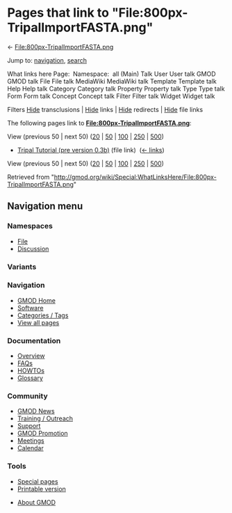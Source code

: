<div id="mw-page-base" class="noprint">

</div>

<div id="mw-head-base" class="noprint">

</div>

<div id="content" class="mw-body" role="main">

<span id="top"></span>

<div id="mw-js-message" style="display:none;">

</div>



# <span dir="auto">Pages that link to "File:800px-TripalImportFASTA.png"</span>

<div id="bodyContent">

<div id="contentSub">

←
[File:800px-TripalImportFASTA.png](/wiki/File:800px-TripalImportFASTA.png "File:800px-TripalImportFASTA.png")

</div>

<div id="jump-to-nav" class="mw-jump">

Jump to: [navigation](#mw-navigation), [search](#p-search)

</div>

<div id="mw-content-text">

What links here Page:  Namespace:  all (Main) Talk User User talk GMOD
GMOD talk File File talk MediaWiki MediaWiki talk Template Template talk
Help Help talk Category Category talk Property Property talk Type Type
talk Form Form talk Concept Concept talk Filter Filter talk Widget
Widget talk

Filters
[Hide](/mediawiki/index.php?title=Special:WhatLinksHere/File:800px-TripalImportFASTA.png&hidetrans=1 "Special:WhatLinksHere/File:800px-TripalImportFASTA.png")
transclusions \|
[Hide](/mediawiki/index.php?title=Special:WhatLinksHere/File:800px-TripalImportFASTA.png&hidelinks=1 "Special:WhatLinksHere/File:800px-TripalImportFASTA.png")
links \|
[Hide](/mediawiki/index.php?title=Special:WhatLinksHere/File:800px-TripalImportFASTA.png&hideredirs=1 "Special:WhatLinksHere/File:800px-TripalImportFASTA.png")
redirects \|
[Hide](/mediawiki/index.php?title=Special:WhatLinksHere/File:800px-TripalImportFASTA.png&hideimages=1 "Special:WhatLinksHere/File:800px-TripalImportFASTA.png")
file links

The following pages link to
**[File:800px-TripalImportFASTA.png](/wiki/File:800px-TripalImportFASTA.png "File:800px-TripalImportFASTA.png")**:

View (previous 50 \| next 50)
([20](/mediawiki/index.php?title=Special:WhatLinksHere/File:800px-TripalImportFASTA.png&limit=20 "Special:WhatLinksHere/File:800px-TripalImportFASTA.png")
\|
[50](/mediawiki/index.php?title=Special:WhatLinksHere/File:800px-TripalImportFASTA.png&limit=50 "Special:WhatLinksHere/File:800px-TripalImportFASTA.png")
\|
[100](/mediawiki/index.php?title=Special:WhatLinksHere/File:800px-TripalImportFASTA.png&limit=100 "Special:WhatLinksHere/File:800px-TripalImportFASTA.png")
\|
[250](/mediawiki/index.php?title=Special:WhatLinksHere/File:800px-TripalImportFASTA.png&limit=250 "Special:WhatLinksHere/File:800px-TripalImportFASTA.png")
\|
[500](/mediawiki/index.php?title=Special:WhatLinksHere/File:800px-TripalImportFASTA.png&limit=500 "Special:WhatLinksHere/File:800px-TripalImportFASTA.png"))

- [Tripal Tutorial (pre version
  0.3b)](/wiki/Tripal_Tutorial_(pre_version_0.3b) "Tripal Tutorial (pre version 0.3b)")
  (file link) ‎ <span class="mw-whatlinkshere-tools">([←
  links](/mediawiki/index.php?title=Special:WhatLinksHere&target=Tripal+Tutorial+%28pre+version+0.3b%29 "Special:WhatLinksHere"))</span>

View (previous 50 \| next 50)
([20](/mediawiki/index.php?title=Special:WhatLinksHere/File:800px-TripalImportFASTA.png&limit=20 "Special:WhatLinksHere/File:800px-TripalImportFASTA.png")
\|
[50](/mediawiki/index.php?title=Special:WhatLinksHere/File:800px-TripalImportFASTA.png&limit=50 "Special:WhatLinksHere/File:800px-TripalImportFASTA.png")
\|
[100](/mediawiki/index.php?title=Special:WhatLinksHere/File:800px-TripalImportFASTA.png&limit=100 "Special:WhatLinksHere/File:800px-TripalImportFASTA.png")
\|
[250](/mediawiki/index.php?title=Special:WhatLinksHere/File:800px-TripalImportFASTA.png&limit=250 "Special:WhatLinksHere/File:800px-TripalImportFASTA.png")
\|
[500](/mediawiki/index.php?title=Special:WhatLinksHere/File:800px-TripalImportFASTA.png&limit=500 "Special:WhatLinksHere/File:800px-TripalImportFASTA.png"))

</div>

<div class="printfooter">

Retrieved from
"<http://gmod.org/wiki/Special:WhatLinksHere/File:800px-TripalImportFASTA.png>"

</div>

<div id="catlinks" class="catlinks catlinks-allhidden">

</div>

<div class="visualClear">

</div>

</div>

</div>

<div id="mw-navigation">

## Navigation menu

<div id="mw-head">



<div id="left-navigation">

<div id="p-namespaces" class="vectorTabs" role="navigation"
aria-labelledby="p-namespaces-label">

### Namespaces

- <span id="ca-nstab-image"><a href="/wiki/File:800px-TripalImportFASTA.png" accesskey="c"
  title="View the file page [c]">File</a></span>
- <span id="ca-talk"><a
  href="/mediawiki/index.php?title=File_talk:800px-TripalImportFASTA.png&amp;action=edit&amp;redlink=1"
  accesskey="t"
  title="Discussion about the content page [t]">Discussion</a></span>

</div>

<div id="p-variants" class="vectorMenu emptyPortlet" role="navigation"
aria-labelledby="p-variants-label">

### 

### Variants[](#)

<div class="menu">

</div>

</div>

</div>

<div id="right-navigation">





</div>



</div>

</div>

</div>

<div id="mw-panel">

<div id="p-logo" role="banner">

<a href="/wiki/Main_Page"
style="background-image: url(http://gmod.org/images/GMOD-cogs.png);"
title="Visit the main page"></a>

</div>

<div id="p-Navigation" class="portal" role="navigation"
aria-labelledby="p-Navigation-label">

### Navigation

<div class="body">

- <span id="n-GMOD-Home">[GMOD Home](/wiki/Main_Page)</span>
- <span id="n-Software">[Software](/wiki/GMOD_Components)</span>
- <span id="n-Categories-.2F-Tags">[Categories /
  Tags](/wiki/Categories)</span>
- <span id="n-View-all-pages">[View all
  pages](/wiki/Special:AllPages)</span>

</div>

</div>

<div id="p-Documentation" class="portal" role="navigation"
aria-labelledby="p-Documentation-label">

### Documentation

<div class="body">

- <span id="n-Overview">[Overview](/wiki/Overview)</span>
- <span id="n-FAQs">[FAQs](/wiki/Category:FAQ)</span>
- <span id="n-HOWTOs">[HOWTOs](/wiki/Category:HOWTO)</span>
- <span id="n-Glossary">[Glossary](/wiki/Glossary)</span>

</div>

</div>

<div id="p-Community" class="portal" role="navigation"
aria-labelledby="p-Community-label">

### Community

<div class="body">

- <span id="n-GMOD-News">[GMOD News](/wiki/GMOD_News)</span>
- <span id="n-Training-.2F-Outreach">[Training /
  Outreach](/wiki/Training_and_Outreach)</span>
- <span id="n-Support">[Support](/wiki/Support)</span>
- <span id="n-GMOD-Promotion">[GMOD
  Promotion](/wiki/GMOD_Promotion)</span>
- <span id="n-Meetings">[Meetings](/wiki/Meetings)</span>
- <span id="n-Calendar">[Calendar](/wiki/Calendar)</span>

</div>

</div>

<div id="p-tb" class="portal" role="navigation"
aria-labelledby="p-tb-label">

### Tools

<div class="body">

- <span id="t-specialpages"><a href="/wiki/Special:SpecialPages" accesskey="q"
  title="A list of all special pages [q]">Special pages</a></span>
- <span id="t-print"><a
  href="/mediawiki/index.php?title=Special:WhatLinksHere/File:800px-TripalImportFASTA.png&amp;printable=yes"
  rel="alternate" accesskey="p"
  title="Printable version of this page [p]">Printable version</a></span>

</div>

</div>

</div>

</div>

<div id="footer" role="contentinfo">

- <span id="footer-places-about">[About
  GMOD](/wiki/GMOD:About "GMOD:About")</span>

<!-- -->






</div>
